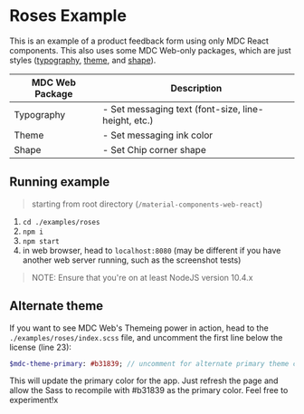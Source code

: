 # Roses Example

This is an example of a product feedback form using only MDC React components. This also uses some MDC Web-only packages, which are just styles ([typography](https://github.com/material-components/material-components-web/tree/master/packages/mdc-typography), [theme](https://github.com/material-components/material-components-web/tree/master/packages/mdc-theme), and [shape](https://github.com/material-components/material-components-web/tree/master/packages/mdc-shape)).

| MDC Web Package | Description                                         |
| --------------- | --------------------------------------------------- |
| Typography      | - Set messaging text (font-size, line-height, etc.) |
| Theme           | - Set messaging ink color                           |
| Shape           | - Set Chip corner shape                             |

## Running example

> starting from root directory (`/material-components-web-react`)

1. `cd ./examples/roses`
1. `npm i`
1. `npm start`
1. in web browser, head to `localhost:8080` (may be different if you have another web server running, such as the screenshot tests)

> NOTE: Ensure that you're on at least NodeJS version 10.4.x

## Alternate theme

If you want to see MDC Web's Themeing power in action, head to the `./examples/roses/index.scss` file, and uncomment the first line below the license (line 23):

```sass
$mdc-theme-primary: #b31839; // uncomment for alternate primary theme color
```

This will update the primary color for the app. Just refresh the page and allow the Sass to recompile with #b31839 as the primary color. Feel free to experiment!x
